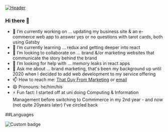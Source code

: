 [![Header](../assets/TGFM_GITHUB_BANNER-01.jpg?raw=true)](https://www.thatguyfrommarketing.com)


### Hi there 👋

- 🔭 I’m currently working on ... updating my business site & an e-commerce web app to answer yes or no questions with tarot cards, both using Gatsby
- 🌱 I’m currently learning ... redux and getting deeper into react
- 👯 I’m looking to collaborate on ... brand &/or marketing websites that communicate the story behind the brand
- 🤔 I’m looking for help with ... memory leaks in react apps
- 💬 Ask me about ... brand marketing, that's been my background up until 2020 when I decided to add web development to my service offering
- 📫 How to reach me: [That Guy From Marketing](https://www.thatguyfrommarketing.com) or [email](webdev@thatguyfrommarketing.com)
- 😄 Pronouns: he/him/his
- ⚡ Fun fact: I started off at uni doing Computing & Information Management before switching to Commmerce in my 2nd year - and now (not quite 20years later) I've circled back

##Languages

![Custom badge](https://img.shields.io/endpoint?label=Javascript&logo=Javascript&style=flat-square&url=https%3A%2F%2Fgithub.com%2Fmrshanehunter%2Fassets)

